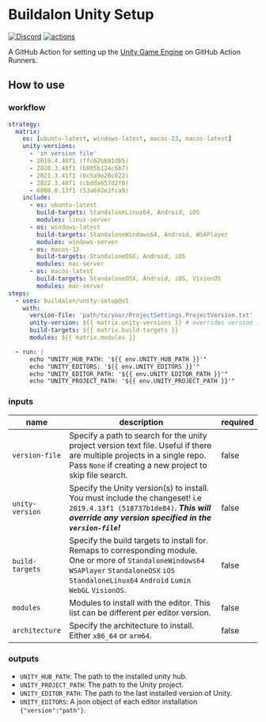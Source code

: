 # Buildalon Unity Setup

[![Discord](https://img.shields.io/discord/939721153688264824.svg?label=&logo=discord&logoColor=ffffff&color=7389D8&labelColor=6A7EC2)](https://discord.gg/VM9cWJ9rjH) [![actions](https://github.com/buildalon/unity-setup/actions/workflows/validate.yml/badge.svg?branch=main&event=push)](https://github.com/buildalon/unity-setup/actions/workflows/validate.yml)

A GitHub Action for setting up the [Unity Game Engine](https://unity.com) on GitHub Action Runners.

## How to use

### workflow

```yaml
strategy:
  matrix:
    os: [ubuntu-latest, windows-latest, macos-13, macos-latest]
    unity-versions:
      - 'in version file'
      - 2019.4.40f1 (ffc62b691db5)
      - 2020.3.48f1 (b805b124c6b7)
      - 2021.3.41f1 (6c5a9e20c022)
      - 2022.3.40f1 (cbdda657d2f0)
      - 6000.0.13f1 (53a692e3fca9)
    include:
      - os: ubuntu-latest
        build-targets: StandaloneLinux64, Android, iOS
        modules: linux-server
      - os: windows-latest
        build-targets: StandaloneWindows64, Android, WSAPlayer
        modules: windows-server
      - os: macos-13
        build-targets: StandaloneOSX, Android, iOS
        modules: mac-server
      - os: macos-latest
        build-targets: StandaloneOSX, Android, iOS, VisionOS
        modules: mac-server
steps:
  - uses: buildalon/unity-setup@v1
    with:
      version-file: 'path/to/your/ProjectSettings.ProjectVersion.txt'
      unity-version: ${{ matrix.unity-versions }} # overrides version in version-file
      build-targets: ${{ matrix.build-targets }}
      modules: ${{ matrix.modules }}

  - run: |
      echo "UNITY_HUB_PATH: '${{ env.UNITY_HUB_PATH }}'"
      echo "UNITY_EDITORS: '${{ env.UNITY_EDITORS }}'"
      echo "UNITY_EDITOR_PATH: '${{ env.UNITY_EDITOR_PATH }}'"
      echo "UNITY_PROJECT_PATH: '${{ env.UNITY_PROJECT_PATH }}'"
```

### inputs

| name | description | required |
| ----------- | ----------- | ----------- |
| `version-file` | Specify a path to search for the unity project version text file. Useful if there are multiple projects in a single repo. Pass `None` if creating a new project to skip file search. | false |
| `unity-version` | Specify the Unity version(s) to install. You must include the changeset! i.e `2019.4.13f1 (518737b1de84)`. ***This will override any version specified in the `version-file`!*** | false |
| `build-targets` | Specify the build targets to install for. Remaps to corresponding module. One or more of `StandaloneWindows64` `WSAPlayer` `StandaloneOSX` `iOS` `StandaloneLinux64` `Android` `Lumin` `WebGL` `VisionOS`. | false |
| `modules` | Modules to install with the editor. This list can be different per editor version. | false |
| `architecture` | Specify the architecture to install. Either `x86_64` or `arm64`. | false |

### outputs

- `UNITY_HUB_PATH`: The path to the installed unity hub.
- `UNITY_PROJECT_PATH`: The path to the Unity project.
- `UNITY_EDITOR_PATH`: The path to the last installed version of Unity.
- `UNITY_EDITORS`: A json object of each editor installation `{"version":"path"}`.
